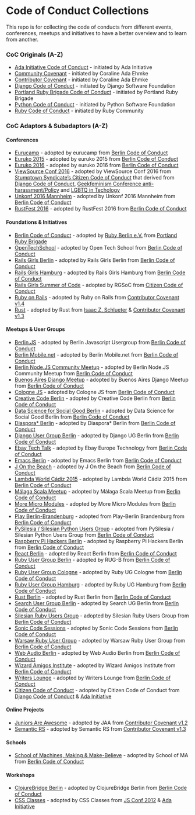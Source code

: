 # Code of Conduct Collections

This repo is for collecting the code of conducts from different events, conferences, meetups and initiatives to have a better overview and to learn from another.

### CoC Originals (A-Z)

* [Ada Initiative Code of Conduct](http://adainitiative.org/2014/02/18/howto-design-a-code-of-conduct-for-your-community/) - initiated by Ada Initiative
* [Community Covenant](http://contributor-covenant.org/) - initiated by Coraline Ada Ehmke
* [Contributor Covenant](http://community-covenant.net/) - initiated by Coraline Ada Ehmke
* [Django Code of Conduct](https://www.djangoproject.com/conduct/) - initiated by Django Software Foundation
* [Portland Ruby Brigade Code of Conduct](http://pdxruby.org/codeofconduct) - initiated by Portland Ruby Brigade
* [Python Code of Conduct](https://www.python.org/psf/codeofconduct/) - initiated by Python Software Foundation
* [Ruby Code of Conduct](https://www.ruby-lang.org/en/conduct/) - initiated by Ruby Community

### CoC Adaptors & Subadaptors (A-Z)

#### Conferences

* [Eurucamp](http://www.eurucamp.org/) - adopted by eurucamp from [Berlin Code of Conduct](http://berlincodeofconduct.org/)  
* [Euruko 2015](http://www.euruko2015.org/) - adopted by euruko 2015 from [Berlin Code of Conduct](http://berlincodeofconduct.org/)
* [Euruko 2016](http://euruko2016.org/) - adopted by euruko 2016 from [Berlin Code of Conduct](http://berlincodeofconduct.org/)
* [ViewSource Conf 2016](https://viewsourceconf.org/berlin-2016/code-of-conduct/) - adopted by ViewSource Conf 2016 from [Stumptown Syndicate’s Citizen Code of Conduct](http://citizencodeofconduct.org/) that derived from [Django Code of Conduct](https://www.djangoproject.com/conduct/), [Geekfeminism Conference anti-harassment/Policy](http://geekfeminism.wikia.com/wiki/Conference_anti-harassment/Policy) and [LGBTQ in Techology](http://lgbtq.technology/coc.html)
* [Unkonf 2016 Mannheim](https://www.unkonf.de/) - adopted by Unkonf 2016 Mannheim from [Berlin Code of Conduct](http://berlincodeofconduct.org/)
* [RustFest 2016](http://www.rustfest.eu/) - adopted by RustFest 2016 from [Berlin Code of Conduct](http://berlincodeofconduct.org/)

#### Foundations & Initiatives

* [Berlin Code of Conduct](http://berlincodeofconduct.org/) - adopted by [Ruby Berlin e.V.](http://www.rubyberlin.org) from [Portland Ruby Brigade](http://pdxruby.org/codeofconduct)
* [OpenTechSchool](http://www.opentechschool.org/) - adopted by Open Tech School from [Berlin Code of Conduct](http://berlincodeofconduct.org/)
* [Rails Girls Berlin](http://railsgirlsberlin.de/) - adopted by Rails Girls Berlin from [Berlin Code of Conduct](http://berlincodeofconduct.org/)
* [Rails Girls Hamburg](http://railsgirlsberlin.de/) - adopted by Rails Girls Hamburg from [Berlin Code of Conduct](http://berlincodeofconduct.org/)
* [Rails Girls Summer of Code](http://railsgirlssummerofcode.org/about/code-of-conduct/) - adopted by RGSoC from [Citizen Code of Conduct](http://citizencodeofconduct.org/)
* [Ruby on Rails](http://rubyonrails.org/conduct/) - adopted by Ruby on Rails from [Contributor Covenant v1.4](http://contributor-covenant.org/version/1/4/)
* [Rust](https://www.rust-lang.org/conduct.html) - adopted by Rust from [Isaac Z. Schlueter](http://blog.izs.me/post/30036893703/policy-on-trolling) & [Contributor Covenant v1.3](http://contributor-covenant.org/version/1/3/0/)

#### Meetups & User Groups

* [Berlin.JS](http://berlinjs.org/) - adopted by Berlin Javascript Usergroup from [Berlin Code of Conduct](http://berlincodeofconduct.org/)
* [Berlin Mobile.net](www.meetup.com/de-DE/Berlin-Mobile-DotNet-Meetup/) - adopted by Berlin Mobile.net from [Berlin Code of Conduct](http://berlincodeofconduct.org/)
* [Berlin Node.JS Community Meetup](https://ti.to/travisci/berlin-node-js-community-meetup) - adopted by Berlin Node.JS Community Meetup from [Berlin Code of Conduct](http://berlincodeofconduct.org/)
* [Buenos Aires Django Meetup](http://www.meetup.com/Buenos-Aires-Django-Meetup/) - adopted by Buenos Aires Django Meetup from [Berlin Code of Conduct](http://berlincodeofconduct.org/)
* [Cologne JS](http://colognejs.de/) - adopted by Cologne JS from [Berlin Code of Conduct](http://berlincodeofconduct.org/)
* [Creative Code Berlin](https://groups.google.com/forum/#!forum/creativecodeberlin) - adopted by Creative Code Berlin from [Berlin Code of Conduct](http://berlincodeofconduct.org/)
* [Data Science for Social Good Berlin](http://dssg-berlin.org/) - adopted by Data Science for Social Good Berlin from [Berlin Code of Conduct](http://berlincodeofconduct.org/)
* [Diaspora* Berlin](https://dber.org/) - adopted by Diaspora* Berlin from [Berlin Code of Conduct](http://berlincodeofconduct.org/)  
* [Django User Group Berlin](http://www.meetup.com/django-user-group-berlin/) - adopted by Django UG Berlin from [Berlin Code of Conduct](http://berlincodeofconduct.org/)
* [Ebay Tech Talk](http://www.meetup.com/eBay-Europe-Technology/) - adopted by Ebay Europe Technology from [Berlin Code of Conduct](http://berlincodeofconduct.org/)  
* [Emacs Berlin](http://emacs-berlin.org) - adopted by Emacs Berlin from [Berlin Code of Conduct](http://berlincodeofconduct.org/)
* [J On the Beach](http://www.jonthebeach.com/) - adopted by J On the Beach from [Berlin Code of Conduct](http://berlincodeofconduct.org/)
* [Lambda World Cádiz 2015](http://www.lambda.world/) - adopted by Lambda World Cádiz 2015 from [Berlin Code of Conduct](http://berlincodeofconduct.org/)
* [Málaga Scala Meetup](http://www.meetup.com/Malaga-Scala/) - adopted by Málaga Scala Meetup from [Berlin Code of Conduct](http://berlincodeofconduct.org/)
* [More Micro Modules](http://moremicromodules.org/) - adopted by More Micro Modules from [Berlin Code of Conduct](http://berlincodeofconduct.org/)
* [Play Berlin-Brandenburg](http://www.meetup.com/Play-Berlin-Brandenburg/) - adopted from Play-Berlin Brandenburg from [Berlin Code of Conduct](http://berlincodeofconduct.org/)
* [PySilesia / Silesian Python Users Group](http://pysilesia.org/) - adopted from PySilesia / Silesian Python Users Group from [Berlin Code of Conduct](http://berlincodeofconduct.org/)
* [Raspberry Pi Hackers Berlin](http://www.meetup.com/es-ES/RaspberryPi-Hackers-en-Sevilla/) - adopted by Raspberry Pi Hackers Berlin from [Berlin Code of Conduct](http://berlincodeofconduct.org/)
* [React Berlin](http://www.meetup.com/React-Berlin/) - adopted by React Berlin from [Berlin Code of Conduct](http://berlincodeofconduct.org/)
* [Ruby User Group Berlin](http://www.rug-b.de) - adopted by RUG-B from [Berlin Code of Conduct](http://berlincodeofconduct.org/)
* [Ruby User Group Cologne](http://www.colognerb.de/) - adopted by Ruby UG Cologne from [Berlin Code of Conduct](http://berlincodeofconduct.org/)
* [Ruby User Group Hamburg](http://hamburg.onruby.de/) - adopted by Ruby UG Hamburg from [Berlin Code of Conduct](http://berlincodeofconduct.org/)
* [Rust Berlin](http://www.meetup.com/Rust-Berlin/) - adopted by Rust Berlin from [Berlin Code of Conduct](http://berlincodeofconduct.org/)  
* [Search User Group Berlin](http://www.meetup.com/Search-UG-Berlin/) - adopted by Search UG Berlin from [Berlin Code of Conduct](http://berlincodeofconduct.org/)
* [Silesian Ruby Users Group](https://srug.pl/) - adopted by Silesian Ruby Users Group from [Berlin Code of Conduct](http://berlincodeofconduct.org/)
* [Sonic Code Sessions](http://spektrumberlin.de/communities/sonic-code-sessions/about.html) - adopted by Sonic Code Sessions from [Berlin Code of Conduct](http://berlincodeofconduct.org/)
* [Warsaw Ruby User Group](http://wrug.eu/) - adopted by Warsaw Ruby User Group from [Berlin Code of Conduct](http://berlincodeofconduct.org/)
* [Web Audio Berlin](http://www.meetup.com/Berlin-Web-Audio-Meetup/) - adopted by Web Audio Berlin from [Berlin Code of Conduct](http://berlincodeofconduct.org/)  
* [Wizard Amigos Institute](http://wizard.amigos.institute/) - adopted by Wizard Amigos Institute from [Berlin Code of Conduct](http://berlincodeofconduct.org/)
* [Writers Lounge](http://www.meetup.com/letswrite/) - adopted by Writers Lounge from [Berlin Code of Conduct](http://berlincodeofconduct.org/)
* [Citizen Code of Conduct](http://citizencodeofconduct.org/) - adopted by Citizen Code of Conduct from [Django Code of Conduct](https://www.djangoproject.com/conduct/) & [Ada Initiative](http://geekfeminism.wikia.com/wiki/Conference_anti-harassment/Policy)

#### Online Projects

* [Juniors Are Awesome](https://github.com/rubycorns/jaa/blob/master/CODE_OF_CONDUCT_EN.md) - adopted by JAA from [Contributor Covenant v1.2](http://contributor-covenant.org/version/1/2/0/)
* [Semantic RS](https://github.com/semantic-rs/semantic-rs) - adopted by Semantic RS from [Contributor Covenant v1.3](http://contributor-covenant.org/version/1/3/0/)

#### Schools

* [School of Machines, Making & Make-Believe](http://schoolofma.org/) - adopted by School of MA from [Berlin Code of Conduct](http://berlincodeofconduct.org/)

#### Workshops

* [ClojureBridge Berlin](https://clojurebridge-berlin.github.io/) - adopted by ClojureBridge Berlin from [Berlin Code of Conduct](http://berlincodeofconduct.org/)
* [CSS Classes](http://cssclasses.cssconf.eu/code-of-conduct/) - adopted by CSS Classes from [JS Conf 2012](http://2012.jsconf.us/#/about) & [Ada Initiative](http://geekfeminism.wikia.com/wiki/Conference_anti-harassment/Policy)
